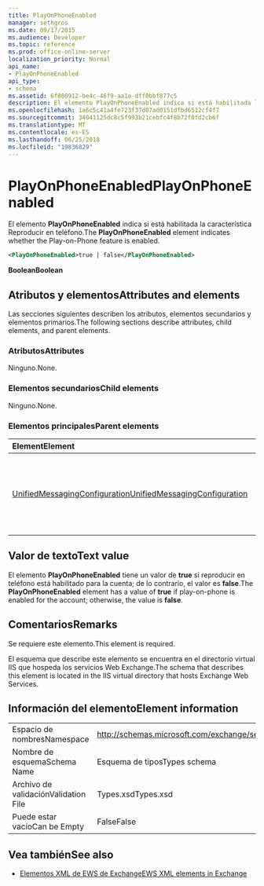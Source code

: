 ```yaml
---
title: PlayOnPhoneEnabled
manager: sethgros
ms.date: 09/17/2015
ms.audience: Developer
ms.topic: reference
ms.prod: office-online-server
localization_priority: Normal
api_name:
- PlayOnPhoneEnabled
api_type:
- schema
ms.assetid: 6f800912-be4c-46f9-aa1e-dff0bbf877c5
description: El elemento PlayOnPhoneEnabled indica si está habilitada la característica Reproducir en teléfono.
ms.openlocfilehash: 1a6c5c41a4fe723f37d07ad0151dfbd6512cf4f7
ms.sourcegitcommit: 34041125dc8c5f993b21cebfc4f8b72f0fd2cb6f
ms.translationtype: MT
ms.contentlocale: es-ES
ms.lasthandoff: 06/25/2018
ms.locfileid: "19836829"
---
```

# <a name="playonphoneenabled"></a><span data-ttu-id="b14ff-103">PlayOnPhoneEnabled</span><span class="sxs-lookup"><span data-stu-id="b14ff-103">PlayOnPhoneEnabled</span></span>

<span data-ttu-id="b14ff-104">El elemento **PlayOnPhoneEnabled** indica si está habilitada la característica Reproducir en teléfono.</span><span class="sxs-lookup"><span data-stu-id="b14ff-104">The **PlayOnPhoneEnabled** element indicates whether the Play-on-Phone feature is enabled.</span></span> 
  
```XML
<PlayOnPhoneEnabled>true | false</PlayOnPhoneEnabled>
```

 <span data-ttu-id="b14ff-105">**Boolean**</span><span class="sxs-lookup"><span data-stu-id="b14ff-105">**Boolean**</span></span>
## <a name="attributes-and-elements"></a><span data-ttu-id="b14ff-106">Atributos y elementos</span><span class="sxs-lookup"><span data-stu-id="b14ff-106">Attributes and elements</span></span>

<span data-ttu-id="b14ff-107">Las secciones siguientes describen los atributos, elementos secundarios y elementos primarios.</span><span class="sxs-lookup"><span data-stu-id="b14ff-107">The following sections describe attributes, child elements, and parent elements.</span></span>
  
### <a name="attributes"></a><span data-ttu-id="b14ff-108">Atributos</span><span class="sxs-lookup"><span data-stu-id="b14ff-108">Attributes</span></span>

<span data-ttu-id="b14ff-109">Ninguno.</span><span class="sxs-lookup"><span data-stu-id="b14ff-109">None.</span></span>
  
### <a name="child-elements"></a><span data-ttu-id="b14ff-110">Elementos secundarios</span><span class="sxs-lookup"><span data-stu-id="b14ff-110">Child elements</span></span>

<span data-ttu-id="b14ff-111">Ninguno.</span><span class="sxs-lookup"><span data-stu-id="b14ff-111">None.</span></span>
  
### <a name="parent-elements"></a><span data-ttu-id="b14ff-112">Elementos principales</span><span class="sxs-lookup"><span data-stu-id="b14ff-112">Parent elements</span></span>

|<span data-ttu-id="b14ff-113">**Element**</span><span class="sxs-lookup"><span data-stu-id="b14ff-113">**Element**</span></span>|<span data-ttu-id="b14ff-114">**Descripción**</span><span class="sxs-lookup"><span data-stu-id="b14ff-114">**Description**</span></span>|
|:-----|:-----|
|[<span data-ttu-id="b14ff-115">UnifiedMessagingConfiguration</span><span class="sxs-lookup"><span data-stu-id="b14ff-115">UnifiedMessagingConfiguration</span></span>](unifiedmessagingconfiguration.md) <br/> |<span data-ttu-id="b14ff-116">Contiene información de configuración para el servicio de mensajería unificada.</span><span class="sxs-lookup"><span data-stu-id="b14ff-116">Contains configuration information for the Unified Messaging service.</span></span>  <br/> |
   
## <a name="text-value"></a><span data-ttu-id="b14ff-117">Valor de texto</span><span class="sxs-lookup"><span data-stu-id="b14ff-117">Text value</span></span>

<span data-ttu-id="b14ff-118">El elemento **PlayOnPhoneEnabled** tiene un valor de **true** si reproducir en teléfono está habilitado para la cuenta; de lo contrario, el valor es **false**.</span><span class="sxs-lookup"><span data-stu-id="b14ff-118">The **PlayOnPhoneEnabled** element has a value of **true** if play-on-phone is enabled for the account; otherwise, the value is **false**.</span></span>
  
## <a name="remarks"></a><span data-ttu-id="b14ff-119">Comentarios</span><span class="sxs-lookup"><span data-stu-id="b14ff-119">Remarks</span></span>

<span data-ttu-id="b14ff-120">Se requiere este elemento.</span><span class="sxs-lookup"><span data-stu-id="b14ff-120">This element is required.</span></span>
  
<span data-ttu-id="b14ff-121">El esquema que describe este elemento se encuentra en el directorio virtual IIS que hospeda los servicios Web Exchange.</span><span class="sxs-lookup"><span data-stu-id="b14ff-121">The schema that describes this element is located in the IIS virtual directory that hosts Exchange Web Services.</span></span>
  
## <a name="element-information"></a><span data-ttu-id="b14ff-122">Información del elemento</span><span class="sxs-lookup"><span data-stu-id="b14ff-122">Element information</span></span>

|||
|:-----|:-----|
|<span data-ttu-id="b14ff-123">Espacio de nombres</span><span class="sxs-lookup"><span data-stu-id="b14ff-123">Namespace</span></span>  <br/> |http://schemas.microsoft.com/exchange/services/2006/types  <br/> |
|<span data-ttu-id="b14ff-124">Nombre de esquema</span><span class="sxs-lookup"><span data-stu-id="b14ff-124">Schema Name</span></span>  <br/> |<span data-ttu-id="b14ff-125">Esquema de tipos</span><span class="sxs-lookup"><span data-stu-id="b14ff-125">Types schema</span></span>  <br/> |
|<span data-ttu-id="b14ff-126">Archivo de validación</span><span class="sxs-lookup"><span data-stu-id="b14ff-126">Validation File</span></span>  <br/> |<span data-ttu-id="b14ff-127">Types.xsd</span><span class="sxs-lookup"><span data-stu-id="b14ff-127">Types.xsd</span></span>  <br/> |
|<span data-ttu-id="b14ff-128">Puede estar vacío</span><span class="sxs-lookup"><span data-stu-id="b14ff-128">Can be Empty</span></span>  <br/> |<span data-ttu-id="b14ff-129">False</span><span class="sxs-lookup"><span data-stu-id="b14ff-129">False</span></span>  <br/> |
   
## <a name="see-also"></a><span data-ttu-id="b14ff-130">Vea también</span><span class="sxs-lookup"><span data-stu-id="b14ff-130">See also</span></span>



- [<span data-ttu-id="b14ff-131">Elementos XML de EWS de Exchange</span><span class="sxs-lookup"><span data-stu-id="b14ff-131">EWS XML elements in Exchange</span></span>](ews-xml-elements-in-exchange.md)


